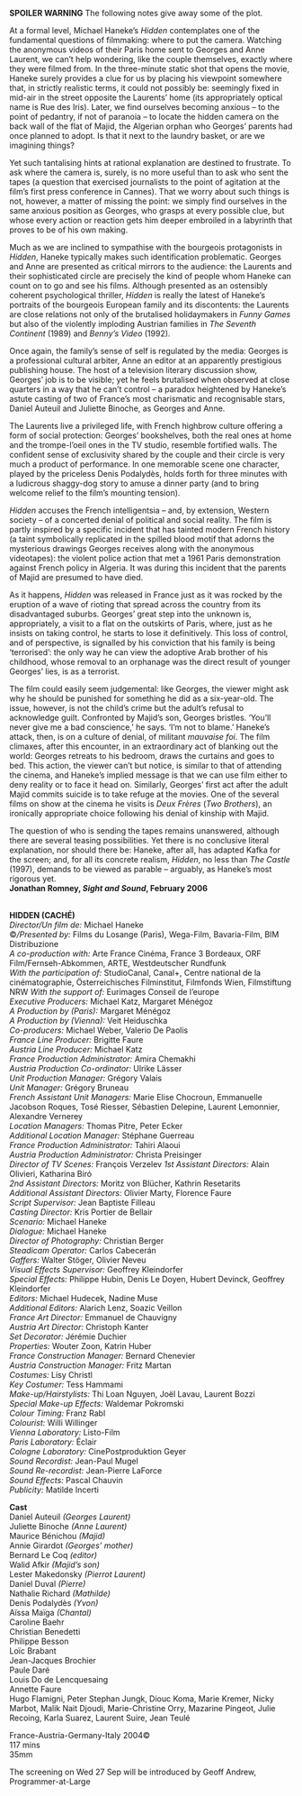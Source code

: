 
**SPOILER WARNING** The following notes give away some of the plot.

At a formal level, Michael Haneke’s _Hidden_ contemplates one of the fundamental questions of filmmaking: where to put the camera. Watching the anonymous videos of their Paris home sent to Georges and Anne Laurent, we can’t help wondering, like the couple themselves, exactly where they were filmed from. In the three-minute static shot that opens the movie, Haneke surely provides a clue for us by placing his viewpoint somewhere that, in strictly realistic terms, it could not possibly be: seemingly fixed in mid-air in the street opposite the Laurents’ home (its appropriately optical name is Rue des Iris). Later, we find ourselves becoming anxious – to the point of pedantry, if not of paranoia – to locate the hidden camera on the back wall of the flat of Majid, the Algerian orphan who Georges’ parents had once planned to adopt. Is that it next to the laundry basket, or are we imagining things?

Yet such tantalising hints at rational explanation are destined to frustrate. To ask where the camera is, surely, is no more useful than to ask who sent the tapes (a question that exercised journalists to the point of agitation at the film’s first press conference in Cannes). That we worry about such things is not, however, a matter of missing the point: we simply find ourselves in the same anxious position as Georges, who grasps at every possible clue, but whose every action or reaction gets him deeper embroiled in a labyrinth that proves to be of his own making.

Much as we are inclined to sympathise with the bourgeois protagonists in _Hidden_, Haneke typically makes such identification problematic. Georges and Anne are presented as critical mirrors to the audience: the Laurents and their sophisticated circle are precisely the kind of people whom Haneke can count on to go and see his films. Although presented as an ostensibly coherent psychological thriller, _Hidden_ is really the latest of Haneke’s portraits of the bourgeois European family and its discontents: the Laurents are close relations not only of the brutalised holidaymakers in _Funny Games_ but also of the violently imploding Austrian families in _The Seventh Continent_ (1989) and _Benny’s Video_ (1992).

Once again, the family’s sense of self is regulated by the media: Georges is a professional cultural arbiter, Anne an editor at an apparently prestigious publishing house. The host of a television literary discussion show, Georges’ job is to be visible; yet he feels brutalised when observed at close quarters in a way that he can’t control – a paradox heightened by Haneke’s astute casting of two of France’s most charismatic and recognisable stars, Daniel Auteuil and Juliette Binoche, as Georges and Anne.

The Laurents live a privileged life, with French highbrow culture offering a form of social protection: Georges’ bookshelves, both the real ones at home and the trompe-l’oeil ones in the TV studio, resemble fortified walls. The confident sense of exclusivity shared by the couple and their circle is very much a product of performance. In one memorable scene one character, played by the priceless Denis Podalydès, holds forth for three minutes with a ludicrous shaggy-dog story to amuse a dinner party (and to bring welcome relief to the film’s mounting tension).

_Hidden_ accuses the French intelligentsia – and, by extension, Western society – of a concerted denial of political and social reality. The film is partly inspired by a specific incident that has tainted modern French history (a taint symbolically replicated in the spilled blood motif that adorns the mysterious drawings Georges receives along with the anonymous videotapes): the violent police action that met a 1961 Paris demonstration against French policy in Algeria. It was during this incident that the parents of Majid are presumed to have died.

As it happens, _Hidden_ was released in France just as it was rocked by the eruption of a wave of rioting that spread across the country from its disadvantaged suburbs. Georges’ great step into the unknown is, appropriately, a visit to a flat on the outskirts of Paris, where, just as he insists on taking control, he starts to lose it definitively. This loss of control, and of perspective, is signalled by his conviction that his family is being ‘terrorised’: the only way he can view the adoptive Arab brother of his childhood, whose removal to an orphanage was the direct result of younger Georges’ lies, is as a terrorist.

The film could easily seem judgemental: like Georges, the viewer might ask why he should be punished for something he did as a six-year-old. The issue, however, is not the child’s crime but the adult’s refusal to acknowledge guilt. Confronted by Majid’s son, Georges bristles. ‘You’ll never give me a bad conscience,’ he says. ‘I’m not to blame.’ Haneke’s attack, then, is on a culture of denial, of militant _mauvaise foi_. The film climaxes, after this encounter, in an extraordinary act of blanking out the world: Georges retreats to his bedroom, draws the curtains and goes to bed. This action, the viewer can’t but notice, is similar to that of attending the cinema, and Haneke’s implied message is that we can use film either to deny reality or to face it head on. Similarly, Georges’ first act after the adult Majid commits suicide is to take refuge at the movies. One of the several films on show at the cinema he visits is _Deux Frères_ (_Two Brothers_), an ironically appropriate choice following his denial of kinship with Majid.

The question of who is sending the tapes remains unanswered, although there are several teasing possibilities. Yet there is no conclusive literal explanation, nor should there be: Haneke, after all, has adapted Kafka for the screen; and, for all its concrete realism, _Hidden_, no less than _The Castle_ (1997), demands to be viewed as parable – arguably, as Haneke’s most rigorous yet.  
**Jonathan Romney, _Sight and Sound_, February 2006**
<br><br>

**HIDDEN (CACHÉ)**<br>
_Director/Un film de:_ Michael Haneke<br>
©_/Presented by:_ Films du Losange (Paris), Wega-Film, Bavaria-Film, BIM Distribuzione<br>
_A co-production with:_ Arte France Cinéma,  France 3 Bordeaux, ORF Film/Fernseh-Abkommen, ARTE, Westdeutscher Rundfunk<br>
_With the participation of:_ StudioCanal, Canal+, Centre national de la cinématographie, Österreichisches Filminstitut, Filmfonds Wien, Filmstiftung NRW
_With the support of:_ Eurimages Conseil de l’europe<br>
_Executive Producers:_ Michael Katz,  Margaret Ménégoz<br>
_A Production by (Paris):_ Margaret Ménégoz<br>
_A Production by (Vienna):_ Veit Heiduschka<br>
_Co-producers:_ Michael Weber, Valerio De Paolis<br>
_France Line Producer:_ Brigitte Faure<br>
_Austria Line Producer:_ Michael Katz<br>
_France Production Administrator:_ Amira Chemakhi<br>
_Austria Production Co-ordinator:_ Ulrike Lässer<br>
_Unit Production Manager:_ Grégory Valais<br>
_Unit Manager:_ Grégory Bruneau<br>
_French Assistant Unit Managers:_  Marie Elise Chocroun, Emmanuelle Jacobson Roques, Tosé Riesser, Sébastien Delepine,  Laurent Lemonnier, Alexandre Vernerey<br>
_Location Managers:_ Thomas Pitre, Peter Ecker<br>
_Additional Location Manager:_ Stéphane Guerreau<br>
_France Production Administrator:_ Tahiri Alaoui<br>
_Austria Production Administrator:_ Christa Preisinger<br>
_Director of TV Scenes:_ François Verzelev
_1st Assistant Directors:_ Alain Olivieri, Katharina Biró<br>
_2nd Assistant Directors:_ Moritz von Blücher,  Kathrin Resetarits<br>
_Additional Assistant Directors:_ Olivier Marty, Florence Faure<br>
_Script Supervisor:_ Jean Baptiste Filleau<br>
_Casting Director:_ Kris Portier de Bellair<br>
_Scenario:_ Michael Haneke<br>
_Dialogue:_ Michael Haneke<br>
_Director of Photography:_ Christian Berger<br>
_Steadicam Operator:_ Carlos Cabecerán<br>
_Gaffers:_ Walter Stöger, Olivier Neveu<br>
_Visual Effects Supervisor:_ Geoffrey Kleindorfer<br>
_Special Effects:_ Philippe Hubin, Denis Le Doyen, Hubert Devinck, Geoffrey Kleindorfer<br>
_Editors:_ Michael Hudecek, Nadine Muse<br>
_Additional Editors:_ Alarich Lenz, Soazic Veillon<br>
_France Art Director:_ Emmanuel de Chauvigny<br>
_Austria Art Director:_ Christoph Kanter<br>
_Set Decorator:_ Jérémie Duchier<br>
_Properties:_ Wouter Zoon, Katrin Huber<br>
_France Construction Manager:_ Bernard Chenevier<br>
_Austria Construction Manager:_ Fritz Martan<br>
_Costumes:_ Lisy Christl<br>
_Key Costumer:_ Tess Hammami<br>
_Make-up/Hairstylists:_ Thi Loan Nguyen,  Joël Lavau, Laurent Bozzi<br>
_Special Make-up Effects:_ Waldemar Pokromski<br>
_Colour Timing:_ Franz Rabl<br>
_Colourist:_ Willi Willinger<br>
_Vienna Laboratory:_ Listo-Film<br>
_Paris Laboratory:_ Éclair<br>
_Cologne Laboratory:_ CinePostproduktion Geyer<br>
_Sound Recordist:_ Jean-Paul Mugel<br>
_Sound Re-recordist:_ Jean-Pierre LaForce<br>
_Sound Effects:_ Pascal Chauvin<br>
_Publicity:_ Matilde Incerti<br>

**Cast**<br>
Daniel Auteuil _(Georges Laurent)_<br>
Juliette Binoche _(Anne Laurent)_<br>
Maurice Bénichou _(Majid)_<br>
Annie Girardot _(Georges’ mother)_<br>
Bernard Le Coq _(editor)_<br>
Walid Afkir _(Majid’s son)_<br>
Lester Makedonsky _(Pierrot Laurent)_<br>
Daniel Duval _(Pierre)_<br>
Nathalie Richard _(Mathilde)_<br>
Denis Podalydès _(Yvon)_<br>
Aïssa Maïga _(Chantal)_<br>
Caroline Baehr<br>
Christian Benedetti<br>
Philippe Besson<br>
Loïc Brabant<br>
Jean-Jacques Brochier<br>
Paule Daré<br>
Louis Do de Lencquesaing<br>
Annette Faure<br>
Hugo Flamigni, Peter Stephan Jungk, Diouc Koma, Marie Kremer, Nicky Marbot, Malik Nait Djoudi, Marie-Christine Orry, Mazarine Pingeot, Julie Recoing, Karla Suarez, Laurent Suire, Jean Teulé

France-Austria-Germany-Italy 2004©<br>
117 mins  
35mm

The screening on Wed 27 Sep will be introduced  by Geoff Andrew, Programmer-at-Large<br>
<br>
<!--stackedit_data:
eyJoaXN0b3J5IjpbLTkyMTIzMjI2MV19
-->